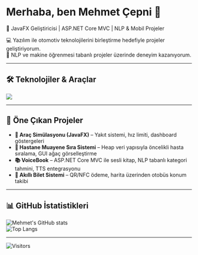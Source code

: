 # Merhaba, ben Mehmet Çepni 👋  

🚗 JavaFX Geliştiricisi | ASP.NET Core MVC | NLP & Mobil Projeler  

💻 Yazılım ile otomotiv teknolojilerini birleştirme hedefiyle projeler geliştiriyorum.  
🤖 NLP ve makine öğrenmesi tabanlı projeler üzerinde deneyim kazanıyorum.  

---

## 🛠️ Teknolojiler & Araçlar
<p align="left">
  <img src="https://skillicons.dev/icons?i=java,cs,python,javascript,react,flutter,dotnet,postgres,mysql,mongodb,git,docker" />
</p>

---

## 🚀 Öne Çıkan Projeler
- **🚗 Araç Simülasyonu (JavaFX)** – Yakıt sistemi, hız limiti, dashboard göstergeleri  
- **🏥 Hastane Muayene Sıra Sistemi** – Heap veri yapısıyla öncelikli hasta sıralama, GUI ağaç görselleştirme  
- **📚 VoiceBook** – ASP.NET Core MVC ile sesli kitap, NLP tabanlı kategori tahmini, TTS entegrasyonu  
- **🎫 Akıllı Bilet Sistemi** – QR/NFC ödeme, harita üzerinden otobüs konum takibi  

---

## 📊 GitHub İstatistikleri
![Mehmet's GitHub stats](https://github-readme-stats.vercel.app/api?username=mehmetcepni&show_icons=true&theme=tokyonight)  
![Top Langs](https://github-readme-stats.vercel.app/api/top-langs/?username=mehmetcepni&layout=compact&theme=tokyonight)  

---


![Visitors](https://komarev.com/ghpvc/?username=mehmetcepni&label=Profil%20Ziyaretleri&color=0e75b6&style=flat)  

